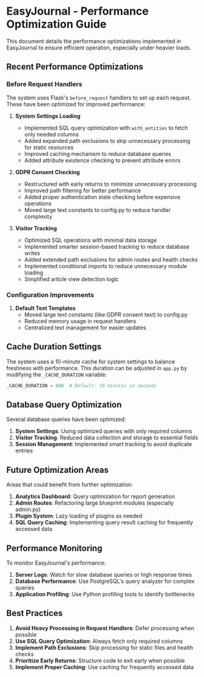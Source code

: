 # EasyJournal - Performance Optimization Guide

This document details the performance optimizations implemented in EasyJournal to ensure efficient operation, especially under heavier loads.

## Recent Performance Optimizations

### Before Request Handlers

The system uses Flask's `before_request` handlers to set up each request. These have been optimized for improved performance:

1. **System Settings Loading**
   - Implemented SQL query optimization with `with_entities` to fetch only needed columns
   - Added expanded path exclusions to skip unnecessary processing for static resources
   - Improved caching mechanism to reduce database queries
   - Added attribute existence checking to prevent attribute errors

2. **GDPR Consent Checking**
   - Restructured with early returns to minimize unnecessary processing
   - Improved path filtering for better performance
   - Added proper authentication state checking before expensive operations
   - Moved large text constants to config.py to reduce handler complexity

3. **Visitor Tracking**
   - Optimized SQL operations with minimal data storage
   - Implemented smarter session-based tracking to reduce database writes
   - Added extended path exclusions for admin routes and health checks
   - Implemented conditional imports to reduce unnecessary module loading
   - Simplified article view detection logic

### Configuration Improvements

1. **Default Text Templates**
   - Moved large text constants (like GDPR consent text) to config.py
   - Reduced memory usage in request handlers
   - Centralized text management for easier updates

## Cache Duration Settings

The system uses a 10-minute cache for system settings to balance freshness with performance. This duration can be adjusted in `app.py` by modifying the `_CACHE_DURATION` variable:

```python
_CACHE_DURATION = 600  # Default: 10 minutes in seconds
```

## Database Query Optimization

Several database queries have been optimized:

1. **System Settings**: Using optimized queries with only required columns
2. **Visitor Tracking**: Reduced data collection and storage to essential fields
3. **Session Management**: Implemented smart tracking to avoid duplicate entries

## Future Optimization Areas

Areas that could benefit from further optimization:

1. **Analytics Dashboard**: Query optimization for report generation
2. **Admin Routes**: Refactoring large blueprint modules (especially admin.py)
3. **Plugin System**: Lazy loading of plugins as needed
4. **SQL Query Caching**: Implementing query result caching for frequently accessed data

## Performance Monitoring

To monitor EasyJournal's performance:

1. **Server Logs**: Watch for slow database queries or high response times
2. **Database Performance**: Use PostgreSQL's query analyzer for complex queries
3. **Application Profiling**: Use Python profiling tools to identify bottlenecks

## Best Practices

1. **Avoid Heavy Processing in Request Handlers**: Defer processing when possible
2. **Use SQL Query Optimization**: Always fetch only required columns
3. **Implement Path Exclusions**: Skip processing for static files and health checks
4. **Prioritize Early Returns**: Structure code to exit early when possible
5. **Implement Proper Caching**: Use caching for frequently accessed data